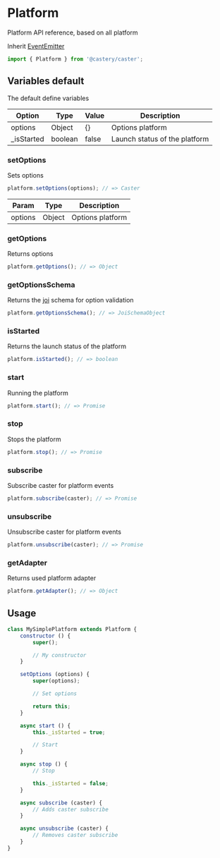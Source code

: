 # Platform
Platform API reference, based on all platform

Inherit [EventEmitter](https://nodejs.org/docs/latest/api/events.html)

```js
import { Platform } from '@castery/caster';
```

## Variables default
The default define variables

| Option     | Type    | Value | Description                   |
|------------|---------|-------|-------------------------------|
| options    | Object  | {}    | Options platform              |
| _isStarted | boolean | false | Launch status of the platform |

### setOptions
Sets options

```js
platform.setOptions(options); // => Caster
```

| Param   | Type   | Description      |
|---------|--------|------------------|
| options | Object | Options platform |

### getOptions
Returns options

```js
platform.getOptions(); // => Object
```

### getOptionsSchema
Returns the [joi](https://github.com/hapijs/joi) schema for option validation

```js
platform.getOptionsSchema(); // => JoiSchemaObject
```

### isStarted
Returns the launch status of the platform

```js
platform.isStarted(); // => boolean
```

### start
Running the platform

```js
platform.start(); // => Promise
```

### stop
Stops the platform

```js
platform.stop(); // => Promise
```

### subscribe
Subscribe caster for platform events

```js
platform.subscribe(caster); // => Promise
```

### unsubscribe
Unsubscribe caster for platform events

```js
platform.unsubscribe(caster); // => Promise
```

### getAdapter
Returns used platform adapter

```js
platform.getAdapter(); // => Object
```

## Usage
```js
class MySimplePlatform extends Platform {
	constructor () {
		super();

		// My constructor
	}

	setOptions (options) {
		super(options);

		// Set options

		return this;
	}

	async start () {
		this._isStarted = true;

		// Start
	}

	async stop () {
		// Stop

		this._isStarted = false;
	}

	async subscribe (caster) {
		// Adds caster subscribe
	}

	async unsubscribe (caster) {
		// Removes caster subscribe
	}
}
```
